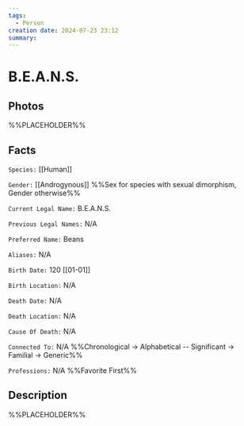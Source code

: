 ```yaml
---
tags:
  - Person
creation date: 2024-07-23 23:12
summary:
---
```

# B.E.A.N.S.

## Photos

%%PLACEHOLDER%%

## Facts

`Species:` [[Human]]

`Gender:` [[Androgynous]] %%Sex for species with sexual dimorphism, Gender otherwise%%

`Current Legal Name:` B.E.A.N.S.

`Previous Legal Names:` N/A

`Preferred Name:` Beans

`Aliases:` N/A

`Birth Date:` 120 [[01-01]]

`Birth Location:` N/A

`Death Date:` N/A

`Death Location:` N/A

`Cause Of Death:` N/A

`Connected To:` N/A %%Chronological -> Alphabetical -- Significant -> Familial -> Generic%%


`Professions:` N/A %%Favorite First%%

## Description

%%PLACEHOLDER%%
